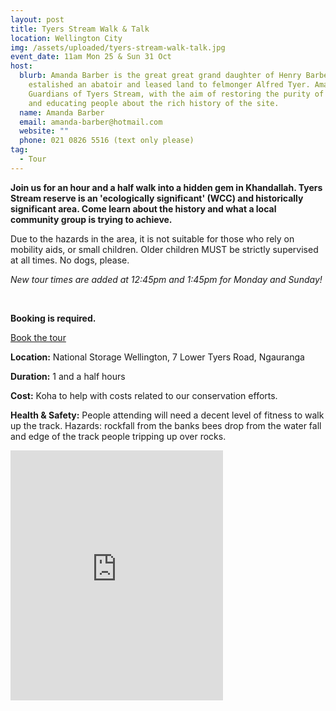 ```yaml
---
layout: post
title: Tyers Stream Walk & Talk
location: Wellington City
img: /assets/uploaded/tyers-stream-walk-talk.jpg
event_date: 11am Mon 25 & Sun 31 Oct
host:
  blurb: Amanda Barber is the great great grand daughter of Henry Barber. Barber
    estalished an abatoir and leased land to felmonger Alfred Tyer. Amanda leads
    Guardians of Tyers Stream, with the aim of restoring the purity of the area
    and educating people about the rich history of the site.
  name: Amanda Barber
  email: amanda-barber@hotmail.com
  website: ""
  phone: 021 0826 5516 (text only please)
tag:
  - Tour
---
```

**Join us for an hour and a half walk into a hidden gem in Khandallah. Tyers Stream reserve is an 'ecologically significant' (WCC) and historically significant area. Come learn about the history and what a local community group is trying to achieve.** 

Due to the hazards in the area, it is not suitable for those who rely on mobility aids, or small children. Older children MUST be strictly supervised at all times. No dogs, please.

*New tour times are added at 12:45pm and 1:45pm for Monday and Sunday!*

<br>

**Booking is required.**

<a href="https://docs.google.com/forms/d/e/1FAIpQLSd8S5RSQFctpTWxijUSkAGSmwJDplGFSFYkgIjtdHdEtQ7f2g/viewform" class="button">Book the tour</a>

**Location:** National Storage Wellington, 7 Lower Tyers Road, Ngauranga

**Duration:** 1 and a half hours

**Cost:** Koha to help with costs related to our conservation efforts.

**Health & Safety:** People attending will need a decent level of fitness to walk up the track. Hazards: rockfall from the banks bees drop from the water fall and edge of the track people tripping up over rocks.

<iframe src="https://www.facebook.com/plugins/page.php?href=https%3A%2F%2Fwww.facebook.com%2FTyersStream&tabs=timeline&width=340&height=400&small_header=false&adapt_container_width=true&hide_cover=false&show_facepile=true&appId" width="340" height="400" style="border:none;overflow:hidden" scrolling="no" frameborder="5" allowfullscreen="false" allow="autoplay; clipboard-write; encrypted-media; picture-in-picture; web-share"></iframe>